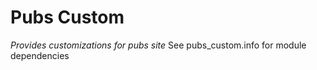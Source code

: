 Pubs Custom
===========
*Provides customizations for pubs site*
See pubs_custom.info for module dependencies
